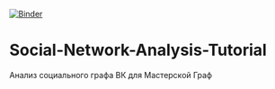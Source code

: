 [![Binder](http://mybinder.org/badge.svg)](http://mybinder.org/status/linafru/social-network-analysis-tutorial)


# Social-Network-Analysis-Tutorial
Анализ социального графа ВК для Мастерской Граф

